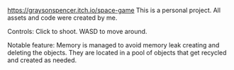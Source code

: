 https://graysonspencer.itch.io/space-game
This is a personal project.
All assets and code were created by me.

Controls:
Click to shoot. 
WASD to move around.

Notable feature:
Memory is managed to avoid memory leak creating and deleting the objects.
They are located in a pool of objects that get recycled and created as needed. 
